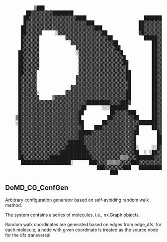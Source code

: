 <pre>
           ▒███                                                                                                                 
        ██▓▓▓▓▓▓▓▓████████                                                                                                      
       ██▓▓▓▓▓▓▓▓▓▓▓▓▓▓▓▓▓▓████                      ███████████████              █████████████████████████████                 
       █▓▓▓▓▓▓▓▓▓▓▓▓▓▓▓▓▓▓▓▓▓▓▓███                 ██▓▓▓▓▓▓▓▓▓▓▓▓▓▓▓█            ██▓▓▓▓▓▓▓▓▓▓▓▓▓▓▓▓▓▓▓▓  ▓   ▓▓█░               
      ██▓▓▓▓▓▓▓▓▓▓▓▓▓▓▓▓▓▓▓▓▓▓▓▓▓▓███              ██▓▓▓▓▓▓▓▓▓▓▓▓▓▓▓██           █▓▓▓▓▓▓▓▓▓▓▓▓▓▓▓▓▓▓▓▓▓▓▓▓▓▓▓ █▓██              
      ██▓▓▓▓▓▓     ░▓▓▓▓▓▓▓▓▓▓▓▓▓▓▓▓▓██            ▓█▓▓▓▓▓▓▓▓▓▓▓▓▓▓▓█            ███▓▓▓▓▓▓▓▓▓▓▓▓▓▓▓▓▓▓▓▓▓▓▓▓▓▓▓▓▓██             
      █▓▓▓▓▓▓          ▓▓▓▓▓▓▓▓▓▓▓▓▓▓▓▓██            █████▓▓▓▓▓▓████                ███▓▓▓▓▓▓██████████████▓▓▓▓▓▓▓▓██           
      █▓▓▓▓▓▓            ▓▓▓▓▓▓▓▓▓▓▓▓▓▓▓▓██             ██▓▓▓▓▓▓█                     █▓▓▓▓▓▓██            ██▓▓▓▓▓▓▓██          
      █▓▓▓▓▓▓              ▓▓▓▓▓▓▓▓▓▓▓▓▓▓▓██            ██▓▓▓▓▓▓█                     █▓▓▓▓▓▓██             ██▓▓▓▓▓▓▓▓██        
     ██▓▓▓▓▓▓              ░▓▓▓▓▓▓▓▓▓▓▓▓▓▓▓▓█           ██▓▓▓▓▓▓██████           ██████▓▓▓▓▓▓██               ██▓▓▓▓▓▓▓██       
     ██▓▓▓▓▓▓               ▓▓▓▓▓▓▓▓▓▓▓▓▓▓▓▓▓█          ██▓▓▓▓▓▓▓▓▓▓▓▓██      ███▓▓▓▓▓▓▓▓▓▓▓▓██                ██▓▓▓▓▓▓▓██      
     ██▓▓▓▓▓▓               ▓▓▓▓▓▓▓▓▓▓▓▓▓▓▓▓▓██         ██▓▓▓▓▓▓▓▓▓▓▓▓▓▓██   ██▓▓▓▓▓▓▓▓▓▓▓▓▓▓██                  ██▓▓▓▓▓▓█      
     ██▓▓▓▓▓▓               ▓▓▓▓▓▓▓▓▓▓▓▓▓▓▓▓▓▓█         ██▓▓▓▓▓▓▓▓▓▓▓▓▓▓▓▓███▓▓▓▓▓▓▓▓▓▓▓▓▓▓▓▓██                  ██▓▓▓▓▓▓█      
     ██▓▓▓▓▓                ▓▓▓▓▓▓▓▓▓▓▓▓▓▓▓▓▓▓██        ██▓▓▓▓▓▓███▓▓▓▓▓▓▓▓▓▓▓▓▓▓▓▓▓███▓▓▓▓▓▓██                  ██▓▓▓▓▓▓█      
     █▓▓▓▓▓▓               ▓▓▓▓▓▓▓▓▓▓▓▓▓▓▓▓▓▓▓██        ██▓▓▓▓▓▓█  ██▓▓▓▓▓▓▓▓▓▓▓▓▓██  █▓▓▓▓▓▓██                  ██▓▓▓▓▓▓█      
     █▓▓▓▓▓▓               ▓▓▓▓▓▓▓▓▓▓▓▓▓▓▓▓▓▓▓▓█        ██▓▓▓▓▓▓█    ██▓▓▓▓▓▓▓▓▓██    █▓▓▓▓▓▓██                  ██▓▓▓▓▓▓█      
     █▓▓▓▓▓▓             ▓▓▓▓▓▓▓▓▓▓▓▓▓▓▓▓▓▓▓▓▓▓█        ██▓▓▓▓▓▓█     ██▓▓▓▓▓▓██      █▓▓▓▓▓▓██                  ██▓▓▓▓▓▓█      
     █▓▓▓▓▓▓░          ▓▓▓▓▓▓▓▓▓▓▓▓▓▓▓▓▓▓▓▓▓▓▓██        ██▓▓▓▓▓▓█      █▓▓▓▓▓▓██      █▓▓▓▓▓▓██                  ██▓▓▓▓▓▓█      
     █▓▓▓▓▓▓▓     ▒▓▓▓▓▓▓▓▓▓▓▓▓▓▓▓▓▓▓▓▓▓▓▓▓▓▓▓██        ██▓▓▓▓▓▓█      █▓▓▓▓▓▓██      █▓▓▓▓▓▓██                  ██▓▓▓▓▓▓█      
     █▓▓▓▓▓▓▓▓▓▓▓▓▓▓▓▓▓▓▓▓▓▓▓▓▓█████████▓▓▓▓███▓        ██▓▓▓▓▓▓█      █▓▓▓▓▓▓██      █▓▓▓▓▓▓██                  ██▓▓▓▓▓▓█      
     █▓▓▓▓▓▓▓▓▓▓▓▓▓▓▓▓▓▓▓▓▓▓▓██      ░░░███████         ██▓▓▓▓▓▓█      █▓▓▓▓▓▓██      █▓▓▓▓▓▓██                  ██▓▓▓▓▓▓█      
     █▓▓▓▓▓▓▓▓▓▓▓▓▓▓▓▓▓▓▓▓▓▓██          ██▓▓▓▓▓███      ██▓▓▓▓▓▓█      ██▓▓▓▓██       █▓▓▓▓▓▓██                  ██▓▓▓▓▓▓█      
    ▒█▓▓▓▓▓▓▓▓▓▓▓▓▓▓▓▓▓▓▓▓▓▓█          ██▓▓▓▓▓▓▓▓██     ██▓▓▓▓▓▓█         ███         █▓▓▓▓▓▓██                  ██▓▓▓▓▓▓█      
    ░█▓▓▓▓▓▓▓▓▓▓▓▓▓▓▓▓▓▓▓▓▓▓██       ██▓▓▓▓▓▓▓▓▓▓▓▓███████▓▓▓▓▓▓█                     █▓▓▓▓▓▓██                 ██▓▓▓▓▓▓▓█      
     █▓▓▓▓▓▓▓▓▓▓▓▓▓▓▓▓▓▓▓▓▓▓▓█    ███▓▓▓▓▓▓▓▓▓▓▓▓▓█     ██▓▓▓▓▓▓█                     █▓▓▓▓▓▓██                ██▓▓▓▓▓▓▓██      
     █▓▓▓▓▓▓▓▓▓▓▓▓▓▓▓▓▓▓▓▓▓▓█████▓▓▓▓▓▓▓▓▓▓▓▓▓▓▓▓██       █▓▓▓▓▓█                     █▓▓▓▓▓▓██               ██▓▓▓▓▓▓▓██       
     █▓▓▓▓▓▓▓▓▓▓▓▓▓▓▓▓▓▓▓▓▓▓██▓▓▓▓▓▓▓▓▓▓▓▓▓▓▓▓▓▓▓█        ██▓▓▓▓█                     █▓▓▓▓▓▓██             ██▓▓▓▓▓▓▓▓█░        
     █▓▓▓▓▓▓▓▓▓▓▓▓▓▓▓▓▓▓██████▓▓▓▓▓▓▓▓▓▓▓▓▓▓▓▓▓▓▓█        ██▓▓▓▓█                     █▓▓▓▓▓▓██            ██▓▓▓▓▓▓▓██          
     █▓▓▓▓▓▓▓▓▓▓▓▓▓▓▓▓▓████████▓▓▓▓▓▓▓▓▓▓▓▓▓▓▓▓▓▓█░     ░░█▓▓▓▓▓██████░          ██████▓▓▓▓▓▓██████████████▓▓▓▓▓▓▓▓██           
     █▓▓▓▓▓▓▓▓▓▓▓▓▓▓▓███████████▓▓▓▓▓▓▓▓▓▓▓▓▓▓▓▓▓██  ░ ░██▓▓▓▓▓▓▓▓▓▓▓▓██       ██▓▓▓▓▓▓▓▓▓▓▓▓▓▓▓▓▓▓▓▓▓▓▓▓▓▓▓▓▓▓▓▓██             
     ██▓▓▓▓▓▓▓▓▓▓████████████████▓▓▓▓▓▓▓▓▓▓▓▒▒▒▓▓▓███████▓▓▓▓▓▓▓▓▓▓▓▓▓▓██     ██▓▓▓▓▓▓▓▓▓▓▓▓▓▓▓▓▓▓▓▓▓▓▓▓▓▓▓▓▓▓▓▓██              
      ███████████████████░      ███▓▓▓▓▒▒▒▒▒▓▓▓▓███▓▓▓▓▓▓▓▓▓▓▓▓▓▓▓▓▓▓▓▓█       █▓▓▓▓▓▓▓▓▓▓▓▓▓▓▓▓▓▓▓▓▓▓▓▓▓▓▓▓▓▓██                
                                   ███▓▓▓▓▓▓▓███   ████████████████████         ███████████████████████████████                 
                                        ███                                                                                     
</pre>

## DoMD_CG_ConfGen
Arbitrary configuration generator based on self-avoiding random walk method.

The system contains a series of molecules, i.e., nx.Graph objects.

Random walk coordinates are generated based on edges from edge_dfs, for each molecule,
a node with given coordinate is treated as the source node for the dfs transversal.
